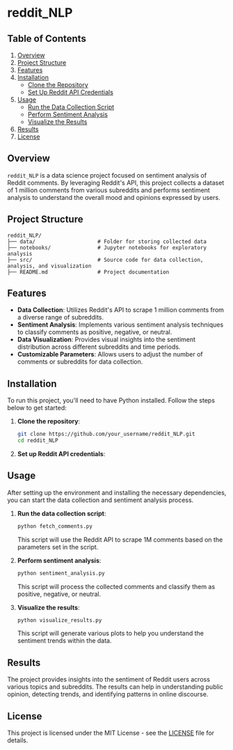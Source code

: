 # reddit_NLP

## Table of Contents

1. [Overview](#overview)
2. [Project Structure](#project-structure)
3. [Features](#features)
4. [Installation](#installation)
    - [Clone the Repository](#clone-the-repository)
    - [Set Up Reddit API Credentials](#set-up-reddit-api-credentials)
5. [Usage](#usage)
    - [Run the Data Collection Script](#run-the-data-collection-script)
    - [Perform Sentiment Analysis](#perform-sentiment-analysis)
    - [Visualize the Results](#visualize-the-results)
6. [Results](#results)
7. [License](#license)

## Overview

`reddit_NLP` is a data science project focused on sentiment analysis of Reddit comments. By leveraging Reddit's API, this project collects a dataset of 1 million comments from various subreddits and performs sentiment analysis to understand the overall mood and opinions expressed by users.

## Project Structure

```
reddit_NLP/
├── data/                    # Folder for storing collected data
├── notebooks/               # Jupyter notebooks for exploratory analysis
├── src/                     # Source code for data collection, analysis, and visualization
├── README.md                # Project documentation
```

## Features

-   **Data Collection**: Utilizes Reddit's API to scrape 1 million comments from a diverse range of subreddits.
-   **Sentiment Analysis**: Implements various sentiment analysis techniques to classify comments as positive, negative, or neutral.
-   **Data Visualization**: Provides visual insights into the sentiment distribution across different subreddits and time periods.
-   **Customizable Parameters**: Allows users to adjust the number of comments or subreddits for data collection.

## Installation

To run this project, you'll need to have Python installed. Follow the steps below to get started:

1. **Clone the repository**:
    ```bash
    git clone https://github.com/your_username/reddit_NLP.git
    cd reddit_NLP
    ```
2. **Set up Reddit API credentials**:

## Usage

After setting up the environment and installing the necessary dependencies, you can start the data collection and sentiment analysis process.

1. **Run the data collection script**:

    ```bash
    python fetch_comments.py
    ```

    This script will use the Reddit API to scrape 1M comments based on the parameters set in the script.

2. **Perform sentiment analysis**:

    ```bash
    python sentiment_analysis.py
    ```

    This script will process the collected comments and classify them as positive, negative, or neutral.

3. **Visualize the results**:

    ```bash
    python visualize_results.py
    ```

    This script will generate various plots to help you understand the sentiment trends within the data.

## Results

The project provides insights into the sentiment of Reddit users across various topics and subreddits. The results can help in understanding public opinion, detecting trends, and identifying patterns in online discourse.

## License

This project is licensed under the MIT License - see the [LICENSE](LICENSE) file for details.
